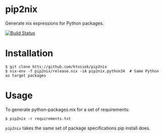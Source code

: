 # pip2nix

Generate nix expressions for Python packages.

[![Build Status](https://drone.io/github.com/ktosiek/pip2nix/status.png)](https://drone.io/github.com/ktosiek/pip2nix/latest)

# Installation

    $ git clone htts://github.com/ktosiek/pip2nix
    $ nix-env -f pip2nix/release.nix -iA pip2nix.python34  # Same Python as target packages

# Usage

To generate python-packages.nix for a set of requirements:

    $ pip2nix -r requirements.txt

`pip2nix` takes the same set of package specifications pip install does.
